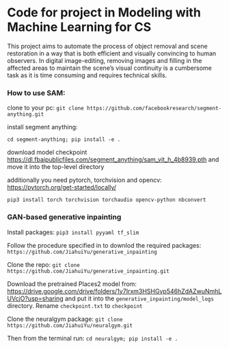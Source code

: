 # Code for project in Modeling with Machine Learning for CS
This project aims to automate the process of object removal and scene restoration in a way that is both efficient and visually convincing to human observers. In digital image-editing, removing images and filling in the affected areas to maintain the scene’s visual continuity is a cumbersome task as it is time consuming and requires technical skills.

### How to use SAM:

clone to your pc:
```git clone https://github.com/facebookresearch/segment-anything.git```

install segment anything:

```cd segment-anything; pip install -e .```

download model checkpoint https://dl.fbaipublicfiles.com/segment_anything/sam_vit_h_4b8939.pth and move it into the top-level directory

additionally you need pytorch, torchvision and opencv: https://pytorch.org/get-started/locally/

```pip3 install torch torchvision torchaudio opencv-python nbconvert```


### GAN-based generative inpainting
Install packages:
```pip3 install pyyaml tf_slim```

Follow the procedure specified in to downlod the required packages: 
```https://github.com/JiahuiYu/generative_inpainting```

Clone the repo:
```git clone https://github.com/JiahuiYu/generative_inpainting.git```

Download the pretrained Places2 model from:
https://drive.google.com/drive/folders/1y7Irxm3HSHGvp546hZdAZwuNmhLUVcjO?usp=sharing
and put it into the ```generative_inpainting/model_logs``` directory. Rename ```checkpoint.txt``` to ```checkpoint```

Clone the neuralgym package:
```git clone https://github.com/JiahuiYu/neuralgym.git```

Then from the terminal run: 
```cd neuralgym; pip install -e .```

